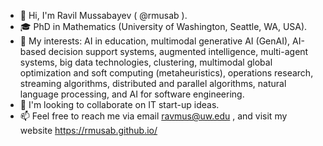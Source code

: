 - 👋 Hi, I'm Ravil Mussabayev ( @rmusab ).
- 🎓 PhD in Mathematics (University of Washington, Seattle, WA, USA).
- 👀 My interests: AI in education, multimodal generative AI (GenAI), AI-based decision support systems, augmented intelligence, multi-agent systems, big data technologies, clustering, multimodal global optimization and soft computing (metaheuristics), operations research, streaming algorithms, distributed and parallel algorithms, natural language processing, and AI for software engineering.
- 💞️ I'm looking to collaborate on IT start-up ideas.
- 📫 Feel free to reach me via email ravmus@uw.edu , and visit my website https://rmusab.github.io/ 

<!---
rmusab/rmusab is a ✨ special ✨ repository because its `README.md` (this file) appears on your GitHub profile.
You can click the Preview link to take a look at your changes.
--->
